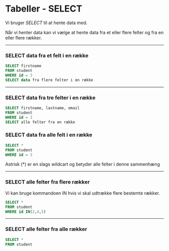 # Tabeller - SELECT
Vi bruger *SELECT* til at hente data med.

Når vi henter data kan vi vælge at hente data fra et eller flere felter og fra en eller flere rækker.
___
### SELECT data fra et felt i en række
```sql
SELECT firstname 
FROM student 
WHERE id = 3
SELECT data fra flere felter i en række
```
___
### SELECT data fra tre felter i en række

```sql
SELECT firstname, lastname, email 
FROM student 
WHERE id = 3
SELECT alle felter fra en række
```
### SELECT data fra alle felt i en række
```sql
SELECT *
FROM student 
WHERE id = 3
```
Astrisk (*) er en slags wildcart og betyder alle felter i denne sammenhæng
___
### SELECT alle felter fra flere rækker

Vi kan bruge kommandoen IN hvis vi skal udtrække flere bestemte rækker.
```sql
SELECT *
FROM student 
WHERE id IN(2,4,5)
```
___

### SELECT alle felter fra alle rækker
```sql
SELECT *
FROM student
```
 
